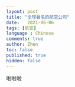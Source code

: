 ```yaml
---
layout: post
title: "全球著名的航空公司"
date:   2021-06-06
tags: [航空]
language : Chinese
comments: true
author: Zhen
toc: false
published: true
hidden: false
---
```


啦啦啦
<!--stackedit_data:
eyJoaXN0b3J5IjpbLTE0MjIyNjk0NjBdfQ==
-->